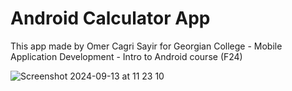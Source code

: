 # Android Calculator App

This app made by Omer Cagri Sayir for Georgian College - Mobile Application Development - Intro to Android course (F24)

![Screenshot 2024-09-13 at 11 23 10](https://github.com/user-attachments/assets/7f76a1cd-16ab-4931-9ac4-3d207d593bea)
